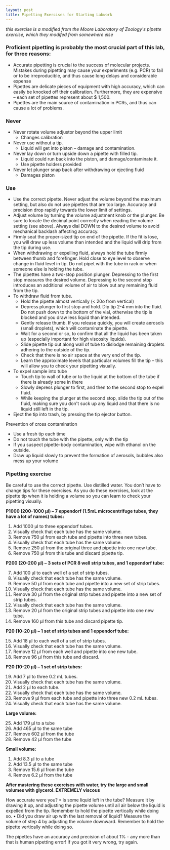 ```yaml
---
layout: post
title: Pipetting Exercises for Starting Labwork
---
```

_this exercise is a modified from the Moore Laboratory of Zoology's pipette exercise, which they modifed from somewhere else_

### Proficient pipetting is probably the most crucial part of this lab, for three reasons:

- Accurate pipetting is crucial to the success of molecular projects. Mistakes during pipetting may cause your experiments (e.g. PCR) to fail or to be irreproducible, and thus cause long delays and considerable expense
- Pipettes are delicate pieces of equipment with high accuracy, which can easily be knocked off their calibration. Furthermore, they are expensive – each set of pipettes represent about $ 1,500.
- Pipettes are the main source of contamination in PCRs, and thus can cause a lot of problems. 

### Never
*	Never rotate volume adjustor beyond the upper limit 
    *	Changes calibration
*	Never use without a tip.
    *	Liquid will get into piston – damage and contamination. 
*	Never lay down or turn upside down a pipette with filled tip.
    *	Liquid could run back into the piston, and damage/contaminate it.
    *	Use pipette holders provided 
*	Never let plunger snap back after withdrawing or ejecting fluid
    *	Damages piston 
### Use
* Use the correct pipette. Never adjust the volume beyond the maximum setting, but also do not use pipettes that are too large. Accuracy and precision drop rapidly towards the lower limit of settings. 
* Adjust volume by turning the volume adjustment knob or the plunger. Be sure to locate the decimal point correctly when reading the volume setting (see above). Always dial DOWN to the desired volume to avoid mechanical backlash affecting accuracy.
* Firmly seat the proper-sized tip on end of the pipette. If the fit is lose, you will draw up less volume than intended and the liquid will drip from the tip during use.
* When withdrawing or expelling fluid, always hold the tube firmly between thumb and forefinger. Hold close to eye level to observe change in fluid level in tip. Do not pipet with the tube in rack or when someone else is holding the tube.
* The pipettes have a two-stop position plunger. Depressing to the first stop measures the desired volume. Depressing to the second stop introduces an additional volume of air to blow out any remaining fluid from the tip.
* To withdraw fluid from tube.
    - Hold the pipette almost vertically (< 20o from vertical)
    - Depress plunger to first stop and hold. Dip tip 2-4 mm into the fluid.  Do not push down to the bottom of the vial, otherwise the tip is blocked and you draw less liquid than intended.
    - Gently release thumb. If you release quickly, you will create aerosols (small droplets), which will contaminate the pipette.
    - Wait for a second or so, to confirm that all the liquid has been taken up (especially important for high viscosity liquids).
    - Slide pipette tip out along wall of tube to dislodge remaining droplets adhering to the outside of the tip.
    - Check that there is no air space at the very end of the tip. 
    - Learn the approximate levels that particular volumes fill the tip – this will allow you to check your pipetting visually.
* To expel sample into tube
    - Touch tip to wall of tube or to the liquid at the bottom of the tube if there is already some in there
    - Slowly depress plunger to first, and then to the second stop to expel fluid.
    - While keeping the plunger at the second stop, slide the tip out of the fluid, making sure you don't suck up any liquid and that there is no liquid still left in the tip.
* Eject the tip into trash, by pressing the tip ejector button.

Prevention of cross contamination

-	Use a fresh tip each time
-	Do not touch the tube with the pipette, only with the tip
-	If you suspect pipette-body contamination, wipe with ethanol on the outside. 
-	Draw up liquid slowly to prevent the formation of aerosols, bubbles also mess up your volume

### Pipetting exercise
Be careful to use the correct pipette. Use distilled water. You don’t have to change tips for these exercises. As you do these exercises, look at the pipette tip when it is holding a volume so you can learn to check your pipetting visually.

**P1000 (200-1000 µl) – 7 eppendorf (1.5mL microcentrifuge tubes, they have a lot of names) tubes:**
1.	Add 1000 µl to three eppendorf tubes.
2.	Visually check that each tube has the same volume.
3.	Remove 750 µl from each tube and pipette into three new tubes.
4.	Visually check that each tube has the same volume.
5.	Remove 250 µl from the original three and pipette into one new tube.
6.	Remove 750 µl from this tube and discard pipette tip.

**P200 (20-200 µl) – 3 sets of PCR 8 well strip tubes, and 1 eppendorf tube:**

7.	Add 100 µl to each well of a set of strip tubes.
8.	Visually check that each tube has the same volume.
9.	Remove 50 µl from each tube and pipette into a new set of strip tubes.
10.	Visually check that each tube has the same volume.
11.	Remove 30 µl from the original strip tubes and pipette into a new set of strip tubes.
12.	Visually check that each tube has the same volume.
13.	Remove 20 µl from the original strip tubes and pipette into one new tube. 
14.	Remove 160 µl from this tube and discard pipette tip.

**P20 (10-20 µl) – 1 set of strip tubes and 1 eppendorf tube:**

15.	Add 18 µl to each well of a set of strip tubes.
16.	Visually check that each tube has the same volume.
17.	Remove 12 µl from each well and pipette into one new tube.
18.	Remove 96 µl from this tube and discard.

**P20 (10-20 µl) – 1 set of strip tubes:**

19.	Add 7 µl to three 0.2 mL tubes.
20.	Visually check that each tube has the same volume.
21.	Add 2 µl to each tube.
22.	Visually check that each tube has the same volume.
23.	Remove 9 µl from each tube and pipette into three new 0.2 mL tubes.
24.	Visually check that each tube has the same volume.

**Large volume:**

25.	Add 179 µl to a tube
26.	Add 465 µl to the same tube
27.	Remove 602 µl from the tube
28.	Remove 42 µl from the tube

**Small volume:**

1.	Add 8.3 µl to a tube
2.	Add 13.5 µl to the same tube
3.	Remove 15.6 µl from the tube
4.	Remove 6.2 µl from the tube

**After mastering these exercises with water, try the large and small volumes with glycerol. EXTREMELY viscous**

How accurate were you?
•	Is some liquid left in the tube? Measure it by drawing it up, and adjusting the pipette volume until all air below the liquid is expelled from the tip. Remember to hold the pipette vertically while doing so.
•	Did you draw air up with the last removal of liquid? Measure the volume of step 4 by adjusting the volume downward. Remember to hold the pipette vertically while doing so.

The pipettes have an accuracy and precision of about 1% - any more than that is human pipetting error! If you got it very wrong, try again.









